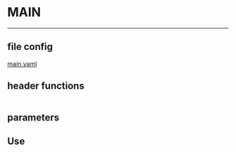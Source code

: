 # MAIN
---
## file config
[main.yaml](../Config/main.yaml)

## header functions

~~~

~~~
## parameters


## Use
